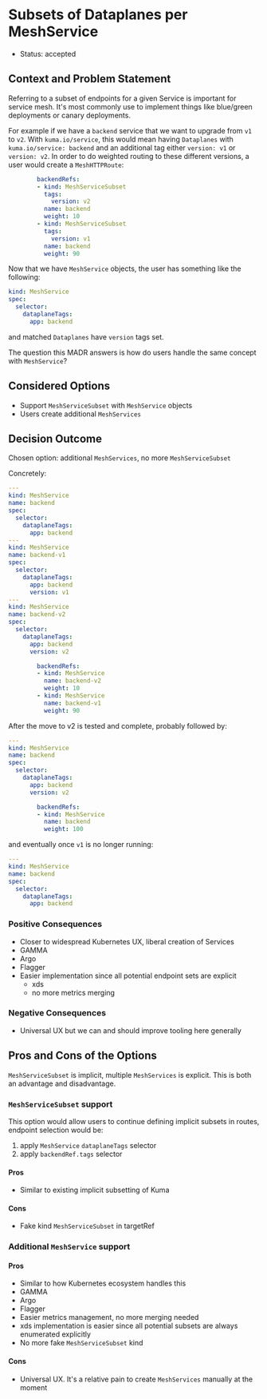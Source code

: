 # Subsets of Dataplanes per MeshService

* Status: accepted

## Context and Problem Statement

Referring to a subset of endpoints for a given Service is important for service
mesh. It's most commonly use to implement things like blue/green deployments or canary
deployments.

For example if we have a `backend` service that we want to upgrade from `v1` to
`v2`. With `kuma.io/service`, this would mean having `Dataplanes` with
`kuma.io/service: backend` and an additional tag either `version: v1` or
`version: v2`. In order to do weighted routing to these different versions, a
user would create a `MeshHTTPRoute`:

```yaml
        backendRefs:
        - kind: MeshServiceSubset
          tags:
            version: v2
          name: backend
          weight: 10
        - kind: MeshServiceSubset
          tags:
            version: v1
          name: backend
          weight: 90
```

Now that we have `MeshService` objects, the user has something like the following:

```yaml
kind: MeshService
spec:
  selector:
    dataplaneTags:
      app: backend
```

and matched `Dataplanes` have `version` tags set.

The question this MADR answers is how do users handle the same concept with
`MeshService`?

## Considered Options

* Support `MeshServiceSubset` with `MeshService` objects
* Users create additional `MeshServices`

## Decision Outcome

Chosen option: additional `MeshServices`, no more `MeshServiceSubset`

Concretely:

```yaml
---
kind: MeshService
name: backend
spec:
  selector:
    dataplaneTags:
      app: backend
---
kind: MeshService
name: backend-v1
spec:
  selector:
    dataplaneTags:
      app: backend
      version: v1
---
kind: MeshService
name: backend-v2
spec:
  selector:
    dataplaneTags:
      app: backend
      version: v2
```

```yaml
        backendRefs:
        - kind: MeshService
          name: backend-v2
          weight: 10
        - kind: MeshService
          name: backend-v1
          weight: 90
```

After the move to v2 is tested and complete, probably followed by:

```yaml
---
kind: MeshService
name: backend
spec:
  selector:
    dataplaneTags:
      app: backend
      version: v2
```

```yaml
        backendRefs:
        - kind: MeshService
          name: backend
          weight: 100
```

and eventually once `v1` is no longer running:

```yaml
---
kind: MeshService
name: backend
spec:
  selector:
    dataplaneTags:
      app: backend
```

### Positive Consequences

* Closer to widespread Kubernetes UX, liberal creation of Services
 * GAMMA
 * Argo
 * Flagger
* Easier implementation since all potential endpoint sets are explicit
  * xds
  * no more metrics merging

### Negative Consequences

* Universal UX but we can and should improve tooling here generally

## Pros and Cons of the Options

`MeshServiceSubset` is implicit, multiple `MeshServices` is explicit. This is
both an advantage and disadvantage.

### `MeshServiceSubset` support

This option would allow users to continue defining implicit subsets in routes,
endpoint selection would be:

1. apply `MeshService` `dataplaneTags` selector
2. apply `backendRef.tags` selector

#### Pros

* Similar to existing implicit subsetting of Kuma

#### Cons

* Fake kind `MeshServiceSubset` in targetRef

### Additional `MeshService` support

#### Pros

* Similar to how Kubernetes ecosystem handles this
 * GAMMA
 * Argo
 * Flagger
* Easier metrics management, no more merging needed
* xds implementation is easier since all potential subsets are always enumerated explicitly
* No more fake `MeshServiceSubset` kind

#### Cons

* Universal UX. It's a relative pain to create `MeshServices` manually at the
  moment
